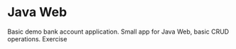 # Java Web
Basic demo bank account application.
Small app for Java Web, basic CRUD operations.
Exercise
